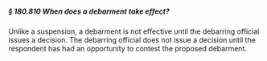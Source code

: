 ##### § 180.810 When does a debarment take effect? #####

Unlike a suspension, a debarment is not effective until the debarring official issues a decision. The debarring official does not issue a decision until the respondent has had an opportunity to contest the proposed debarment.